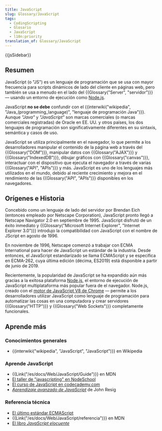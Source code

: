 ```yaml
---
title: JavaScript
slug: Glossary/JavaScript
tags:
  - CodingScripting
  - Glosario
  - JavaScript
  - l10n:priority
translation_of: Glossary/JavaScript
---
```

{{jsSidebar}}

## Resumen

JavaScript (o "JS") es un lenguaje de programación que se usa con mayor frecuencia para scripts dinámicos de lado del cliente en páginas web, pero también se usa a menudo en el lado del {{Glossary("Server", "servidor")}} — usando un entorno de ejecución como [Node.js](https://nodejs.org/).

JavaScript **no se debe** confundir con el {{interwiki("wikipedia", "Java_(programming_language)", "lenguaje de programación Java")}}. Aunque _"Java"_ y _"JavaScript"_ son marcas comerciales (o marcas comerciales registradas) de Oracle en EE. UU. y otros países, los dos lenguajes de programación son significativamente diferentes en su sintaxis, semántica y casos de uso.

JavaScript se utiliza principalmente en el navegador, lo que permite a los desarrolladores manipular el contenido de la página web a través del {{Glossary("DOM")}}, manipular datos con {{Glossary("AJAX")}} y {{Glossary("IndexedDB")}}, dibujar gráficos con {{Glossary("canvas")}}, interactuar con el dispositivo que ejecuta el navegador a través de varias {{Glossary("API", "APIs")}} y más. JavaScript es uno de los lenguajes más utilizados en el mundo, debido al reciente crecimiento y mejora en el rendimiento de las {{Glossary("API", "APIs")}} disponibles en los navegadores.

## Orígenes e Historia

Concebido como un lenguaje de lado del servidor por Brendan Eich (entonces empleado por Netscape Corporation), JavaScript pronto llegó a Netscape Navigator 2.0 en septiembre de 1995. JavaScript disfrutó de un éxito inmediato y {{Glossary("Microsoft Internet Explorer", "Internet Explorer 3.0")}} introdujo la compatibilidad con JavaScript con el nombre de JScript en agosto de 1996.

En noviembre de 1996, Netscape comenzó a trabajar con ECMA International para hacer de JavaScript un estándar de la industria. Desde entonces, el JavaScript estandarizado se llama ECMAScript y se especifica en ECMA-262, cuya última edición (décima, ES2019) está disponible a partir de junio de 2019.

Recientemente, la popularidad de JavaScript se ha expandido aún más gracias a la exitosa plataforma [Node.js](https://nodejs.org/), el entorno de ejecución de JavaScript multiplataforma más popular fuera de el navegador. Node.js, creado con el [motor de JavaScript V8 de Chrome](https://en.wikipedia.org/wiki/V8_(JavaScript_engine)) — permite a los desarrolladores utilizar JavaScript como lenguaje de programación para automatizar las cosas en una computadora y crear servidores {{Glossary("HTTP")}} y {{Glossary("Web Sockets")}} completamente funcionales.

## Aprende más

### Conocimientos generales

- {{interwiki("wikipedia", "JavaScript", "JavaScript")}} en Wikipedia

### Aprende JavaScript

- {{Link("/es/docs/Web/JavaScript/Guide")}} en MDN
- [El taller de "javascripting" en NodeSchool](http://nodeschool.io/#workshoppers)
- [El curso de JavaScript en codecademy.com](https://www.codecademy.com/tracks/javascript)
- [_Aprendizaje avanzado de JavaScript_](http://ejohn.org/apps/learn/) de John Resig

### Referencia técnica

- [El último estándar ECMAScript](http://www.ecma-international.org/publications/standards/Ecma-262.htm)
- {{Link("/es/docs/Web/JavaScript/referencia")}} en MDN
- [El libro _JavaScript elocuente_](http://eloquentjavascript.net/)
